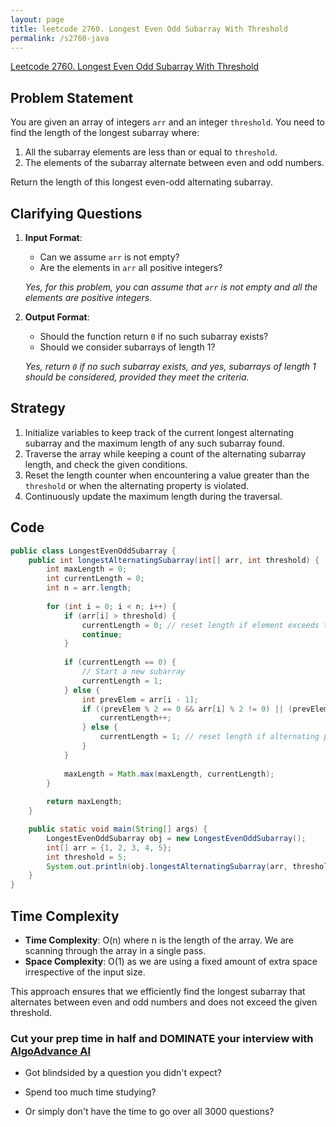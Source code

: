 ```yaml
---
layout: page
title: leetcode 2760. Longest Even Odd Subarray With Threshold
permalink: /s2760-java
---
```

[Leetcode 2760. Longest Even Odd Subarray With Threshold](https://algoadvance.github.io/algoadvance/l2760)
## Problem Statement

You are given an array of integers `arr` and an integer `threshold`. You need to find the length of the longest subarray where:
1. All the subarray elements are less than or equal to `threshold`.
2. The elements of the subarray alternate between even and odd numbers.

Return the length of this longest even-odd alternating subarray.

## Clarifying Questions

1. **Input Format**:
    - Can we assume `arr` is not empty?
    - Are the elements in `arr` all positive integers?
   
    *Yes, for this problem, you can assume that `arr` is not empty and all the elements are positive integers.*

2. **Output Format**:
    - Should the function return `0` if no such subarray exists?
    - Should we consider subarrays of length 1?

    *Yes, return `0` if no such subarray exists, and yes, subarrays of length 1 should be considered, provided they meet the criteria.*

## Strategy

1. Initialize variables to keep track of the current longest alternating subarray and the maximum length of any such subarray found.
2. Traverse the array while keeping a count of the alternating subarray length, and check the given conditions.
3. Reset the length counter when encountering a value greater than the `threshold` or when the alternating property is violated.
4. Continuously update the maximum length during the traversal.

## Code

```java
public class LongestEvenOddSubarray {
    public int longestAlternatingSubarray(int[] arr, int threshold) {
        int maxLength = 0;
        int currentLength = 0;
        int n = arr.length;
        
        for (int i = 0; i < n; i++) {
            if (arr[i] > threshold) {
                currentLength = 0; // reset length if element exceeds threshold
                continue;
            }
            
            if (currentLength == 0) { 
                // Start a new subarray
                currentLength = 1;
            } else {
                int prevElem = arr[i - 1];
                if ((prevElem % 2 == 0 && arr[i] % 2 != 0) || (prevElem % 2 != 0 && arr[i] % 2 == 0)) {
                    currentLength++;
                } else {
                    currentLength = 1; // reset length if alternating pattern is broken
                }
            }
            
            maxLength = Math.max(maxLength, currentLength);
        }
        
        return maxLength;
    }

    public static void main(String[] args) {
        LongestEvenOddSubarray obj = new LongestEvenOddSubarray();
        int[] arr = {1, 2, 3, 4, 5};
        int threshold = 5;
        System.out.println(obj.longestAlternatingSubarray(arr, threshold)); // Output should be 5
    }
}
```

## Time Complexity

- **Time Complexity**: O(n) where n is the length of the array. We are scanning through the array in a single pass.
- **Space Complexity**: O(1) as we are using a fixed amount of extra space irrespective of the input size.

This approach ensures that we efficiently find the longest subarray that alternates between even and odd numbers and does not exceed the given threshold.


### Cut your prep time in half and DOMINATE your interview with [AlgoAdvance AI](https://algoAdvance.com)

- Got blindsided by a question you didn't expect?

- Spend too much time studying?

- Or simply don't have the time to go over all 3000 questions?

